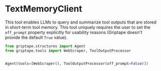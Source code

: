 # TextMemoryClient

This tool enables LLMs to query and summarize tool outputs that are stored in short-term tool memory. This tool uniquely requires the user to set the `off_prompt` property explicitly for usability reasons (Griptape doesn't provide the default `True` value).

```python
from griptape.structures import Agent
from griptape.tools import WebScraper, ToolOutputProcessor


Agent(tools=[WebScraper(), ToolOutputProcessor(off_prompt=False)])
```
